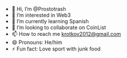 - 👋 Hi, I’m @Prostotrash
- 👀 I’m interested in Web3
- 🌱 I’m currently learning Spanish
- 💞️ I’m looking to collaborate on CoinList
- 📫 How to reach me krotkov2012@gmail.com
- 😄 Pronouns: He/him
- ⚡ Fun fact: Love sport with junk food

<!---
Prostotrash/Prostotrash is a ✨ special ✨ repository because its `README.md` (this file) appears on your GitHub profile.
You can click the Preview link to take a look at your changes.
--->
